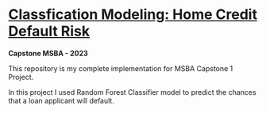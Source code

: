 # [Classfication Modeling: Home Credit Default Risk](https://bvasherchan.github.io/capstone_repo/)
**Capstone MSBA - 2023**

This repository is my complete implementation for MSBA Capstone  1 Project.

In this project I used Random Forest Classifier model to predict the chances that a loan applicant will default.


